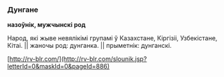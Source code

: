 ### Дунгане
**назоўнік, мужчынскі род**

Народ, які жыве невялікімі групамі ў Казахстане, Кіргізіі, Узбекістане, Кітаі. || жаночы род: дунганка. || прыметнік: дунганскі.

<a rel="author">[http://rv-blr.com/](http://rv-blr.com/slounik.jsp?letterId=0&maskId=0&pageId=886)</a>

